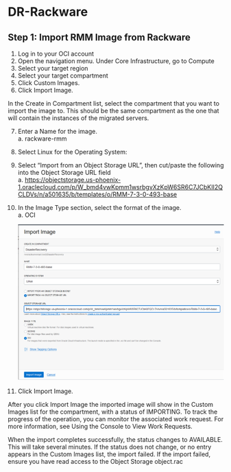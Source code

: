 # DR-Rackware
## Step 1: Import RMM Image from Rackware
1.	Log in to your OCI account
2.	Open the navigation menu. Under Core Infrastructure, go to Compute
3.	Select your target region
4.	Select your target compartment
5.	Click Custom Images.
6.	Click Import Image.

In the Create in Compartment list, select the compartment that you want to import the image to.   This should be the same compartment as the one that will contain the instances of the migrated servers. 

7.	Enter a Name for the image.\
    a.	rackware-rmm
8.	Select  Linux for the Operating System:
9.	Select “Import from an Object Storage URL”, then cut/paste the following into the Object Storage URL field\
    a.	https://objectstorage.us-phoenix-1.oraclecloud.com/p/W_bmd4vwKpmm1wsrbgvXzKpW6SR6C7JCbKII2QCLDVs/n/a501635/b/templates/o/RMM-7-3-0-493-base
10.	In the Image Type section, select the format of the image.\
    a.	OCI
    
    ![](./screenshots/rmm-import.png)
11.	Click Import Image.  

After you click Import Image the imported image will show in the Custom Images list for the compartment, with a status of IMPORTING. To track the progress of the operation, you can monitor the associated work request.  For more information, see Using the Console to View Work Requests.  

When the import completes successfully, the status changes to AVAILABLE. This will take several minutes.    If the status does not change, or no entry appears in the Custom Images list, the import failed. If the import failed, ensure you have read access to the Object Storage object.rac
